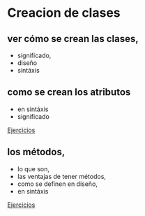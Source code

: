 # Creacion de clases
## ver cómo se crean las clases, 
- significado,
- diseño
- sintáxis
## como se crean los atributos
- en sintáxis
- significado
  
[Ejercicios](ejercicio1-operadorPunto/README.txt)

## los métodos, 
- lo que son,
- las ventajas de tener métodos,
- como se definen en diseño,
- en sintáxis
 
[Ejercicios](ejercicio2-metodosVSMain/Readme.txt)
